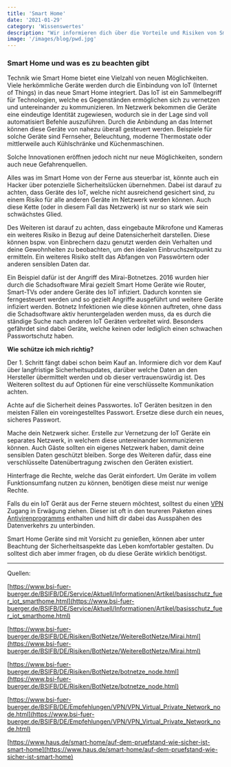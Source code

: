 ```yaml
---
title: 'Smart Home'
date: '2021-01-29'
category: 'Wissenswertes'
description: "Wir informieren dich über die Vorteile und Risiken von Smart Home."
image: '/images/blog/pwd.jpg'
---
```


### **Smart Home und was es zu beachten gibt**

Technik wie Smart Home bietet eine Vielzahl von neuen Möglichkeiten. Viele herkömmliche Geräte werden durch die Einbindung von IoT (Internet of Things) in das neue Smart Home integriert. Das IoT ist ein Sammelbegriff für Technologien, welche es Gegenständen ermöglichen sich zu vernetzen und untereinander zu kommunizieren. Im Netzwerk bekommen die Geräte eine eindeutige Identität zugewiesen, wodurch sie in der Lage sind voll automatisiert Befehle auszuführen. Durch die Anbindung an das Internet können diese Geräte von nahezu überall gesteuert werden. Beispiele für solche Geräte sind Fernseher, Beleuchtung, moderne Thermostate oder mittlerweile auch Kühlschränke und Küchenmaschinen.



Solche Innovationen eröffnen jedoch nicht nur neue Möglichkeiten, sondern auch neue Gefahrenquellen.

Alles was im Smart Home von der Ferne aus steuerbar ist, könnte auch ein Hacker über potenzielle Sicherheitslücken übernehmen. Dabei ist darauf zu achten, dass Geräte des IoT, welche nicht ausreichend gesichert sind, zu einem Risiko für alle anderen Geräte im Netzwerk werden können. Auch diese Kette (oder in diesem Fall das Netzwerk) ist nur so stark wie sein schwächstes Glied.  

Des Weiteren ist darauf zu achten, dass eingebaute Mikrofone und Kameras ein weiteres Risiko in Bezug auf deine Datensicherheit darstellen. Diese können bspw. von Einbrechern dazu genutzt werden dein Verhalten und deine Gewohnheiten zu beobachten, um den idealen Einbruchszeitpunkt zu ermitteln. Ein weiteres Risiko stellt das Abfangen von Passwörtern oder anderen sensiblen Daten dar.



Ein Beispiel dafür ist der Angriff des Mirai-Botnetzes. 2016 wurden hier durch die Schadsoftware Mirai gezielt Smart Home Geräte wie Router, Smart-TVs oder andere Geräte des IoT infiziert. Dadurch konnten sie ferngesteuert werden und so gezielt Angriffe ausgeführt und weitere Geräte infiziert werden. Botnetz Infektionen wie diese können auftreten, ohne dass die Schadsoftware aktiv heruntergeladen werden muss, da es durch die ständige Suche nach anderen IoT Geräten verbreitet wird. Besonders gefährdet sind dabei Geräte, welche keinen oder lediglich einen schwachen Passwortschutz haben.










**Wie schütze ich mich richtig?**



Der 1\. Schritt fängt dabei schon beim Kauf an. Informiere dich vor dem Kauf über langfristige Sicherheitsupdates, darüber welche Daten an den Hersteller übermittelt werden und ob dieser vertrauenswürdig ist. Des Weiteren solltest du auf Optionen für eine verschlüsselte Kommunikation achten.



Achte auf die Sicherheit deines Passwortes. IoT Geräten besitzen in den meisten Fällen ein voreingestelltes Passwort. Ersetze diese durch ein neues, sicheres Passwort.



Mache dein Netzwerk sicher. Erstelle zur Vernetzung der IoT Geräte ein separates Netzwerk, in welchem diese untereinander kommunizieren können. Auch Gäste sollten ein eigenes Netzwerk haben, damit deine sensiblen Daten geschützt bleiben. Sorge des Weiteren dafür, dass eine verschlüsselte Datenübertragung zwischen den Geräten existiert.





Hinterfrage die Rechte, welche das Gerät einfordert. Um Geräte im vollem Funktionsumfang nutzen zu können, benötigen diese meist nur wenige Rechte.



Falls du ein IoT Gerät aus der Ferne steuern möchtest, solltest du einen [VPN](https://stupo.vercel.app/blog/VPN) Zugang in Erwägung ziehen. Dieser ist oft in den teureren Paketen eines [Antivirenprogramms](https://stupo.vercel.app/blog/Antivirenprogramm) enthalten und hilft dir dabei das Ausspähen des Datenverkehrs zu unterbinden.







Smart Home Geräte sind mit Vorsicht zu genießen, können aber unter Beachtung der Sicherheitsaspekte das Leben komfortabler gestalten. Du solltest dich aber immer fragen, ob du diese Geräte wirklich benötigst.


***

Quellen:


[https://www.bsi-fuer-buerger.de/BSIFB/DE/Service/Aktuell/Informationen/Artikel/basisschutz_fuer_iot_smarthome.html](https://www.bsi-fuer-buerger.de/BSIFB/DE/Service/Aktuell/Informationen/Artikel/basisschutz_fuer_iot_smarthome.html)



[https://www.bsi-fuer-buerger.de/BSIFB/DE/Risiken/BotNetze/WeitereBotNetze/Mirai.html](https://www.bsi-fuer-buerger.de/BSIFB/DE/Risiken/BotNetze/WeitereBotNetze/Mirai.html)



[https://www.bsi-fuer-buerger.de/BSIFB/DE/Risiken/BotNetze/botnetze_node.html](https://www.bsi-fuer-buerger.de/BSIFB/DE/Risiken/BotNetze/botnetze_node.html)



[https://www.bsi-fuer-buerger.de/BSIFB/DE/Empfehlungen/VPN/VPN_Virtual_Private_Network_node.html](https://www.bsi-fuer-buerger.de/BSIFB/DE/Empfehlungen/VPN/VPN_Virtual_Private_Network_node.html)



[https://www.haus.de/smart-home/auf-dem-pruefstand-wie-sicher-ist-smart-home](https://www.haus.de/smart-home/auf-dem-pruefstand-wie-sicher-ist-smart-home)



